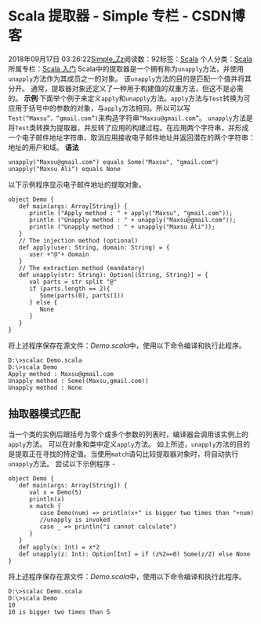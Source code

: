 # Scala  提取器 - Simple 专栏 - CSDN博客
2018年09月17日 03:26:22[Simple_Zz](https://me.csdn.net/love284969214)阅读数：92标签：[Scala](https://so.csdn.net/so/search/s.do?q=Scala&t=blog)
个人分类：[Scala](https://blog.csdn.net/love284969214/article/category/8057598)
所属专栏：[Scala 入门](https://blog.csdn.net/column/details/27500.html)
Scala中的提取器是一个拥有称为`unapply`方法，并使用`unapply`方法作为其成员之一的对象。 该`unapply`方法的目的是匹配一个值并将其分开。 通常，提取器对象还定义了一种用于构建值的双重方法，但这不是必需的。
**示例**
下面举个例子来定义`apply`和`unapply`方法。`apply`方法与`Test`转换为可应用于括号中的参数的对象，与`apply`方法相同。所以可以写`Test(“Maxsu”，“gmail.com”)`来构造字符串`“Maxsu@gmail.com”`。
`unapply`方法是将`Test`类转换为提取器，并反转了应用的构建过程。在应用两个字符串，并形成一个电子邮件地址字符串，取消应用接收电子邮件地址并返回潜在的两个字符串：地址的用户和域。
**语法**
```
unapply("Maxsu@gmail.com") equals Some("Maxsu", "gmail.com")
unapply("Maxsu Ali") equals None
```
以下示例程序显示电子邮件地址的提取对象。
```
object Demo {
   def main(args: Array[String]) {
      println ("Apply method : " + apply("Maxsu", "gmail.com"));
      println ("Unapply method : " + unapply("Maxsu@gmail.com"));
      println ("Unapply method : " + unapply("Maxsu Ali"));
   }
   // The injection method (optional)
   def apply(user: String, domain: String) = {
      user +"@"+ domain
   }
   // The extraction method (mandatory)
   def unapply(str: String): Option[(String, String)] = {
      val parts = str split "@"
      if (parts.length == 2){
         Some(parts(0), parts(1)) 
      } else {
         None
      }
   }
}
```
将上述程序保存在源文件：*Demo.scala*中，使用以下命令编译和执行此程序。
```
D:\>scalac Demo.scala
D:\>scala Demo
Apply method : Maxsu@gmail.com
Unapply method : Some((Maxsu,gmail.com))
Unapply method : None
```
## 抽取器模式匹配
当一个类的实例后跟括号为零个或多个参数的列表时，编译器会调用该实例上的`apply`方法。 可以在对象和类中定义`apply`方法。
如上所述，`unapply`方法的目的是提取正在寻找的特定值。当使用`match`语句比较提取器对象时，将自动执行`unapply`方法。
尝试以下示例程序 -
```
object Demo {
   def main(args: Array[String]) {
      val x = Demo(5)
      println(x)
      x match {
         case Demo(num) => println(x+" is bigger two times than "+num)
         //unapply is invoked
         case _ => println("i cannot calculate")
      }
   }
   def apply(x: Int) = x*2
   def unapply(z: Int): Option[Int] = if (z%2==0) Some(z/2) else None
}
```
将上述程序保存在源文件：*Demo.scala*中，使用以下命令编译和执行此程序。
```
D:\>scalac Demo.scala
D:\>scala Demo
10
10 is bigger two times than 5
```
